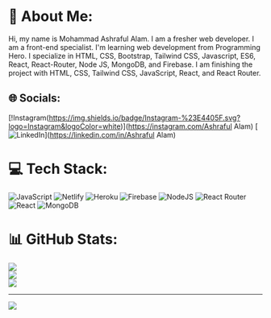 # 💫 About Me:
Hi, my name is Mohammad Ashraful Alam. I am a fresher web developer. I am a front-end specialist. I'm learning web development from Programming Hero. I specialize in HTML, CSS, Bootstrap, Tailwind CSS, Javascript, ES6, React, React-Router, Node JS, MongoDB, and Firebase. I am finishing the project with HTML, CSS, Tailwind CSS, JavaScript, React, and React Router.


## 🌐 Socials:
[!Instagram(https://img.shields.io/badge/Instagram-%23E4405F.svg?logo=Instagram&logoColor=white)](https://instagram.com/Ashraful Alam) [![LinkedIn](https://img.shields.io/badge/LinkedIn-%230077B5.svg?logo=linkedin&logoColor=white)](https://linkedin.com/in/Ashraful Alam) 

# 💻 Tech Stack:
![JavaScript](https://img.shields.io/badge/javascript-%23323330.svg?style=for-the-badge&logo=javascript&logoColor=%23F7DF1E) ![Netlify](https://img.shields.io/badge/netlify-%23000000.svg?style=for-the-badge&logo=netlify&logoColor=#00C7B7) ![Heroku](https://img.shields.io/badge/heroku-%23430098.svg?style=for-the-badge&logo=heroku&logoColor=white) ![Firebase](https://img.shields.io/badge/firebase-%23039BE5.svg?style=for-the-badge&logo=firebase) ![NodeJS](https://img.shields.io/badge/node.js-6DA55F?style=for-the-badge&logo=node.js&logoColor=white) ![React Router](https://img.shields.io/badge/React_Router-CA4245?style=for-the-badge&logo=react-router&logoColor=white) ![React](https://img.shields.io/badge/react-%2320232a.svg?style=for-the-badge&logo=react&logoColor=%2361DAFB) ![MongoDB](https://img.shields.io/badge/MongoDB-%234ea94b.svg?style=for-the-badge&logo=mongodb&logoColor=white)
# 📊 GitHub Stats:
![](https://github-readme-stats.vercel.app/api?username=Ashraful610&theme=dark&hide_border=false&include_all_commits=true&count_private=false)<br/>
![](https://github-readme-streak-stats.herokuapp.com/?user=Ashraful610&theme=dark&hide_border=false)<br/>
![](https://github-readme-stats.vercel.app/api/top-langs/?username=Ashraful610&theme=dark&hide_border=false&include_all_commits=true&count_private=false&layout=compact)

---
[![](https://visitcount.itsvg.in/api?id=Ashraful610&icon=5&color=3)](https://visitcount.itsvg.in)


